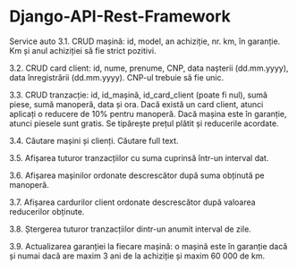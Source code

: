 # Django-API-Rest-Framework

Service auto
3.1. CRUD mașină: id, model, an achiziție, nr. km, în garanție. Km și anul achiziției să fie strict pozitivi.

3.2. CRUD card client: id, nume, prenume, CNP, data nașterii (dd.mm.yyyy), data înregistrării (dd.mm.yyyy). CNP-ul trebuie să fie unic.

3.3. CRUD tranzacție: id, id_mașină, id_card_client (poate fi nul), sumă piese, sumă manoperă, data și ora. Dacă există un card client, atunci aplicați o reducere de 10% pentru manoperă. Dacă mașina este în garanție, atunci piesele sunt gratis. Se tipărește prețul plătit și reducerile acordate.

3.4. Căutare mașini și clienți. Căutare full text.

3.5. Afișarea tuturor tranzacțiilor cu suma cuprinsă într-un interval dat.

3.6. Afișarea mașinilor ordonate descrescător după suma obținută pe manoperă.

3.7. Afișarea cardurilor client ordonate descrescător după valoarea reducerilor obținute.

3.8. Ștergerea tuturor tranzacțiilor dintr-un anumit interval de zile.

3.9. Actualizarea garanției la fiecare mașină: o mașină este în garanție dacă și numai dacă are maxim 3 ani de la achiziție și maxim 60 000 de km.
